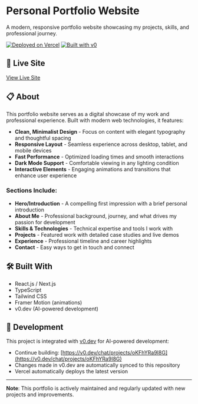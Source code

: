# Personal Portfolio Website

A modern, responsive portfolio website showcasing my projects, skills, and professional journey.

[![Deployed on Vercel](https://img.shields.io/badge/Deployed%20on-Vercel-black?style=for-the-badge&logo=vercel)](https://vercel.com/nickpiovanos-projects/v0-personal-portfolio-website)
[![Built with v0](https://img.shields.io/badge/Built%20with-v0.dev-black?style=for-the-badge)](https://v0.dev/chat/projects/oKFhYRa9I8G)

## 🚀 Live Site

[View Live Site](https://nickpiovano.com)

## 📋 About

This portfolio website serves as a digital showcase of my work and professional experience. Built with modern web technologies, it features:

- **Clean, Minimalist Design** - Focus on content with elegant typography and thoughtful spacing
- **Responsive Layout** - Seamless experience across desktop, tablet, and mobile devices
- **Fast Performance** - Optimized loading times and smooth interactions
- **Dark Mode Support** - Comfortable viewing in any lighting condition
- **Interactive Elements** - Engaging animations and transitions that enhance user experience

### Sections Include:

- **Hero/Introduction** - A compelling first impression with a brief personal introduction
- **About Me** - Professional background, journey, and what drives my passion for development
- **Skills & Technologies** - Technical expertise and tools I work with
- **Projects** - Featured work with detailed case studies and live demos
- **Experience** - Professional timeline and career highlights
- **Contact** - Easy ways to get in touch and connect

## 🛠️ Built With

- React.js / Next.js
- TypeScript
- Tailwind CSS
- Framer Motion (animations)
- v0.dev (AI-powered development)

## 🔧 Development

This project is integrated with [v0.dev](https://v0.dev) for AI-powered development:

- Continue building: [https://v0.dev/chat/projects/oKFhYRa9I8G](https://v0.dev/chat/projects/oKFhYRa9I8G)
- Changes made in v0.dev are automatically synced to this repository
- Vercel automatically deploys the latest version

---

**Note**: This portfolio is actively maintained and regularly updated with new projects and improvements.
